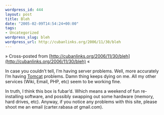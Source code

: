 ```yaml
--- 
wordpress_id: 444
layout: post
title: Bleh
date: "2005-02-09T14:54:24+00:00"
tags: 
- Uncategorized
wordpress_slug: bleh
wordpress_url: http://cubanlinks.org/2006/11/30/bleh
---
```

&raquo; Cross-posted from [http://cubanlinks.org/2006/11/30/bleh](http://cubanlinks.org/2006/11/30/bleh) &laquo;

<p>In case you couldn&#8217;t tell, I&#8217;m having server problems.  Well, more accurately I&#8217;m having <a href="http://jakarta.apache.org/tomcat/index.html">Tomcat</a> problems.  Damn thing keeps dying on me.  All my other services (Wiki, Email, <span class="caps">PHP</span>, etc) seem to be working fine.</p>
<p>In truth, I think this box is fubar&#8217;d.  Which means a weekend of fun re-installing software, and possibly swapping out some hardware (memory, hard drives, etc).  Anyway, if you notice any problems with this site, please shoot me an email (carter.rabasa <em>at</em> gmail.com).</p>
